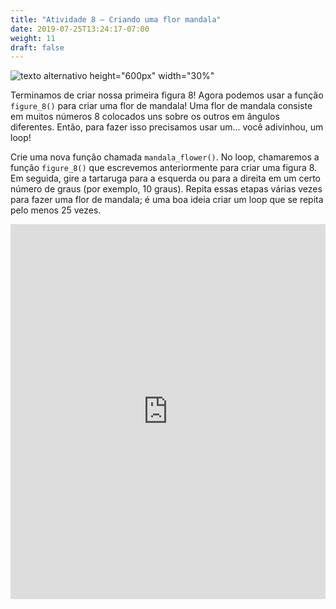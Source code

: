 ```yaml
---
title: "Atividade 8 – Criando uma flor mandala"
date: 2019-07-25T13:24:17-07:00
weight: 11
draft: false
---
```


![texto alternativo height="600px" width="30%"](../media/bee_happy.png "Abelha feliz")

Terminamos de criar nossa primeira figura 8! Agora podemos usar a função `figure_8()` para criar uma flor de mandala! Uma flor de mandala consiste em muitos números 8 colocados uns sobre os outros em ângulos diferentes. Então, para fazer isso precisamos usar um... você adivinhou, um loop!

Crie uma nova função chamada `mandala_flower()`. No loop, chamaremos a função `figure_8()` que escrevemos anteriormente para criar uma figura 8. Em seguida, gire a tartaruga para a esquerda ou para a direita em um certo número de graus (por exemplo, 10 graus). Repita essas etapas várias vezes para fazer uma flor de mandala; é uma boa ideia criar um loop que se repita pelo menos 25 vezes.

<iframe src="https://trinket.io/embed/python/b82ce0c14f" width="100%" height="600" frameborder="0" marginwidth="0" marginheight="0" allowfullscreen></iframe>